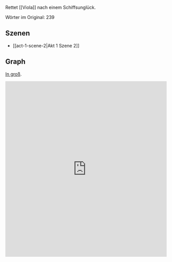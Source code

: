 Rettet [[Viola]] nach einem Schiffsunglück.

Wörter im Original: 239

## Szenen
- [[act-1-scene-2|Akt 1 Szene 2]]

## Graph
[In groß](https://catchears.github.io/was-ihr-wollt-graphs/characters/Schiffshauptmann-dark).
<iframe src="https://catchears.github.io/was-ihr-wollt-graphs/characters/Schiffshauptmann-dark" width=100% height=550 style="border: 0;"></iframe>